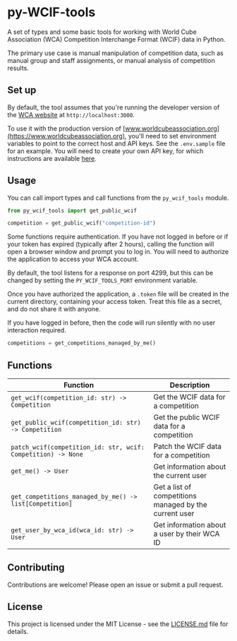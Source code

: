# py-WCIF-tools

A set of types and some basic tools for working with World Cube Association (WCA) Competition Interchange Format (WCIF) data in Python.

The primary use case is manual manipulation of competition data, such as manual group and staff assignments, or manual analysis of competition results.

## Set up

By default, the tool assumes that you're running the developer version of the [WCA website](https://github.com/thewca/worldcubeassociation.org) at `http://localhost:3000`.

To use it with the production version of [www.worldcubeassociation.org](https://www.worldcubeassociation.org), you'll need to set environment variables to point to the correct host and API keys. See the `.env.sample` file for an example. You will need to create your own API key, for which instructions are available [here](https://docs.worldcubeassociation.org/knowledge_base/v0_api.html#staging-oauth-application).


## Usage

You can call import types and call functions from the `py_wcif_tools` module.

```python
from py_wcif_tools import get_public_wcif

competition = get_public_wcif("competition-id")
```

Some functions require authentication. If you have not logged in before or if your token has expired (typically after 2 hours), calling the function will open a browser window and prompt you to log in. You will need to authorize the application to access your WCA account.

By default, the tool listens for a response on port 4299, but this can be changed by setting the `PY_WCIF_TOOLS_PORT` environment variable.

Once you have authorized the application, a `.token` file will be created in the current directory, containing your access token. Treat this file as a secret, and do not share it with anyone.

If you have logged in before, then the code will run silently with no user interaction required.

```python
competitions = get_competitions_managed_by_me()
```

## Functions

| Function | Description |
| --- | --- |
| `get_wcif(competition_id: str) -> Competition` | Get the WCIF data for a competition |
| `get_public_wcif(competition_id: str) -> Competition` | Get the public WCIF data for a competition |
| `patch_wcif(competition_id: str, wcif: Competition) -> None` | Patch the WCIF data for a competition |
| `get_me() -> User` | Get information about the current user |
| `get_competitions_managed_by_me() -> list[Competition]` | Get a list of competitions managed by the current user |
| `get_user_by_wca_id(wca_id: str) -> User` | Get information about a user by their WCA ID |



## Contributing

Contributions are welcome! Please open an issue or submit a pull request.

## License

This project is licensed under the MIT License - see the [LICENSE.md](LICENSE.md) file for details.